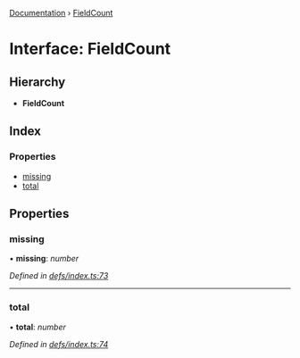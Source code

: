 [Documentation](../README.md) › [FieldCount](fieldcount.md)

# Interface: FieldCount

## Hierarchy

* **FieldCount**

## Index

### Properties

* [missing](fieldcount.md#missing)
* [total](fieldcount.md#total)

## Properties

###  missing

• **missing**: *number*

*Defined in [defs/index.ts:73](https://github.com/badbatch/graphql-box/blob/7974018/packages/cache-manager/src/defs/index.ts#L73)*

___

###  total

• **total**: *number*

*Defined in [defs/index.ts:74](https://github.com/badbatch/graphql-box/blob/7974018/packages/cache-manager/src/defs/index.ts#L74)*
